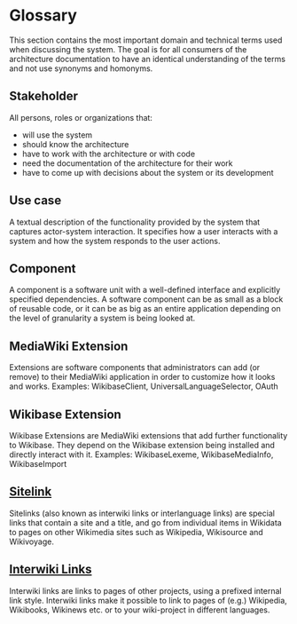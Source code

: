 # Glossary

This section contains the most important domain and technical terms used when discussing the system.
The goal is for all consumers of the architecture documentation to have an identical understanding of the terms and not use synonyms and homonyms.

## Stakeholder

All persons, roles or organizations that:
- will use the system
- should know the architecture
- have to work with the architecture or with code
- need the documentation of the architecture for their work
- have to come up with decisions about the system or its development

## Use case

A textual description of the functionality provided by the system that captures actor-system interaction. It specifies how a user interacts with a system and how the system responds to the user actions.

## Component

A component is a software unit with a well-defined interface and explicitly specified dependencies. A software component can be as small as a block of reusable code, or it can be as big as an entire application depending on the level of granularity a system is being looked at.

## MediaWiki Extension

Extensions are software components that administrators can add (or remove) to their MediaWiki application in order to customize how it looks and works.
Examples: WikibaseClient, UniversalLanguageSelector, OAuth

## Wikibase Extension

Wikibase Extensions are MediaWiki extensions that add further functionality to Wikibase. They depend on the Wikibase extension being installed and directly interact with it.
Examples: WikibaseLexeme, WikibaseMediaInfo, WikibaseImport

## [Sitelink](https://www.wikidata.org/wiki/Help:Sitelinks)

Sitelinks (also known as interwiki links or interlanguage links) are special links that contain a site and a title, and go from individual items in Wikidata to pages on other Wikimedia sites such as Wikipedia, Wikisource and Wikivoyage.

## [Interwiki Links](https://www.mediawiki.org/wiki/Manual:Interwiki)

Interwiki links are links to pages of other projects, using a prefixed internal link style.
Interwiki links make it possible to link to pages of (e.g.) Wikipedia, Wikibooks, Wikinews etc. or to your wiki-project in different languages.